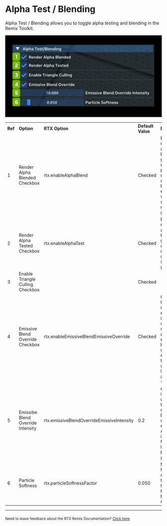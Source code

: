 # Alpha Test / Blending

Alpha Test / Blending allows you to toggle alpha testing and blending in the Remix Toolkit.


![AlphaTest](../../data/images/rtxremix_027.png)



<table>
  <tr>
   <td><strong>Ref</strong>
   </td>
   <td><strong>Option</strong>
   </td>
   <td><strong>RTX Option</strong>
   </td>
   <td><strong>Default Value</strong>
   </td>
   <td><strong>Description</strong>
   </td>
  </tr>
  <tr>
   <td>1
   </td>
   <td>Render Alpha Blended Checkbox
   </td>
   <td>rtx.enableAlphaBlend
   </td>
   <td>Checked
   </td>
   <td>Enable rendering alpha blended geometry, used for partial opacity and other blending effects on various surfaces in many games.
   </td>
  </tr>
  <tr>
   <td>2
   </td>
   <td>Render Alpha Tested Checkbox
   </td>
   <td>rtx.enableAlphaTest
   </td>
   <td>Checked
   </td>
   <td>Enable rendering alpha tested geometry, used for cutout style opacity in some games.
   </td>
  </tr>
  <tr>
   <td>3
   </td>
   <td>Enable Triangle Culling Checkbox
   </td>
   <td>
   </td>
   <td>Checked
   </td>
   <td><!--- Needs Description --->
   </td>
  </tr>
  <tr>
   <td>4
   </td>
   <td>Emissive Blend Override Checkbox
   </td>
   <td>rtx.enableEmissiveBlendEmissiveOverride
   </td>
   <td>Checked
   </td>
   <td>Override typical material emissive information on draw calls with any emissive blending modes to emulate their original look more accurately.
   </td>
  </tr>
  <tr>
   <td>5
   </td>
   <td>Emissibe Blend Override Intensity
   </td>
   <td>rtx.emissiveBlendOverrideEmissiveIntensity
   </td>
   <td>0.2
   </td>
   <td>The emissive intensity to use when the emissive blend override is enabled. Adjust this if particles for example look overly bright globally.
   </td>
  </tr>
  <tr>
   <td>6
   </td>
   <td>Particle Softness
   </td>
   <td>rtx.particleSoftnessFactor
   </td>
   <td>0.050
   </td>
   <td>Multiplier for the view distance that is used to calculate the particle blending range.
   </td>
  </tr>
</table>

***
<sub> Need to leave feedback about the RTX Remix Documentation?  [Click here](https://github.com/NVIDIAGameWorks/rtx-remix/issues/new?assignees=nvdamien&labels=documentation%2Cfeedback%2Ctriage&projects=&template=documentation_feedback.yml&title=%5BDocumentation+feedback%5D%3A+) <sub>